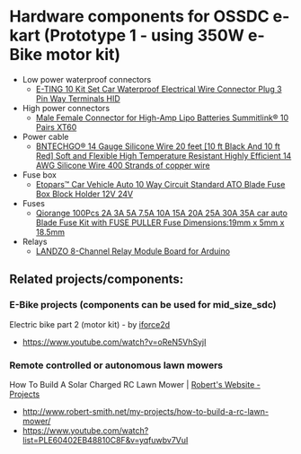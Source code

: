 
# Hardware components for OSSDC e-kart (Prototype 1 - using 350W e-Bike motor kit)

- Low power waterproof connectors
    - [E-TING 10 Kit Set Car Waterproof Electrical Wire Connector Plug 3 Pin Way Terminals HID](http://a.co/cDR3Unm)
- High power connectors
    - [Male Female Connector for High-Amp Lipo Batteries Summitlink® 10 Pairs XT60](http://a.co/753VSJl)
- Power cable
    - [BNTECHGO® 14 Gauge Silicone Wire 20 feet [10 ft Black And 10 ft Red] Soft and Flexible High Temperature Resistant Highly Efficient 14 AWG Silicone Wire 400 Strands of copper wire](http://a.co/aIyqGQR)
- Fuse box
    - [Etopars™ Car Vehicle Auto 10 Way Circuit Standard ATO Blade Fuse Box Block Holder 12V 24V](http://a.co/10tA0H4)
- Fuses
    - [Qiorange 100Pcs 2A 3A 5A 7.5A 10A 15A 20A 25A 30A 35A car auto Blade Fuse Kit with FUSE PULLER Fuse Dimensions:19mm x 5mm x 18.5mm](http://a.co/dVn0zki)
- Relays
    - [LANDZO 8-Channel Relay Module Board for Arduino](http://a.co/5AEBjzd)

## Related projects/components:

### E-Bike projects (components can be used for mid_size_sdc)

Electric bike part 2 (motor kit) - by [iforce2d](https://www.youtube.com/channel/UCTXOorupCLqqQifs2jbz7rQ) 
- https://www.youtube.com/watch?v=oReN5VhSyjI

### Remote controlled or autonomous lawn mowers

How To Build A Solar Charged RC Lawn Mower | [Robert's Website - Projects](http://www.robert-smith.net/my-projects)
- http://www.robert-smith.net/my-projects/how-to-build-a-rc-lawn-mower/
- https://www.youtube.com/watch?list=PLE60402EB48810C8F&v=yqfuwbv7VuI
